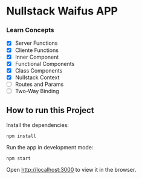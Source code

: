 # Nullstack Waifus APP

### Learn Concepts
- [x] Server Functions
- [x] Cliente Functions
- [x] Inner Component
- [x] Functional Components
- [x] Class Components
- [x] Nullstack Context
- [ ] Routes and Params
- [ ] Two-Way Binding

## How to run this Project

Install the dependencies:

`npm install`

Run the app in development mode:

`npm start`

Open [http://localhost:3000](http://localhost:3000) to view it in the browser.
